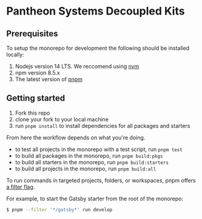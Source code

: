 # Pantheon Systems Decoupled Kits


## Prerequisites

To setup the monorepo for development the following should be installed locally:

1. Nodejs version 14 LTS. We reccomend using [nvm](https://github.com/nvm-sh/nvm)
1. npm version 8.5.x
1. The latest version of [pnpm](https://pnpm.io/installation)

## Getting started

1. Fork this repo
1. clone your fork to your local machine
1. run `pnpm install` to install dependencies for all packages and starters

From here the workflow depends on what you're doing.

- to test all projects in the monorepo with a test script, run `pnpm test`
- to build all packages in the monorepo, run `pnpm build:pkgs`
- to build all starters in the monorepo, run `pnpm build:starters`
- to build all projects in the monorepo, run `pnpm build:all`

To run commands in targeted projects, folders, or workspaces, pnpm offers [a filter flag](https://pnpm.io/filtering).

For example, to start the Gatsby starter from the root of the monorepo:

```bash
$ pnpm --filter '*/gatsby*' run develop
```
